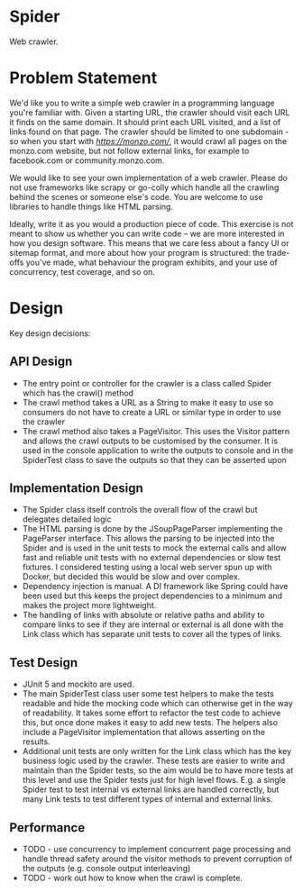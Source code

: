 # Spider
Web crawler.

# Problem Statement
We'd like you to write a simple web crawler in a programming language you're familiar with. Given a starting URL, the crawler should visit each URL it finds on the same domain. It should print each URL visited, and a list of links found on that page. The crawler should be limited to one subdomain - so when you start with *https://monzo.com/*, it would crawl all pages on the monzo.com website, but not follow external links, for example to facebook.com or community.monzo.com.

We would like to see your own implementation of a web crawler. Please do not use frameworks like scrapy or go-colly which handle all the crawling behind the scenes or someone else's code. You are welcome to use libraries to handle things like HTML parsing.

Ideally, write it as you would a production piece of code. This exercise is not meant to show us whether you can write code – we are more interested in how you design software. This means that we care less about a fancy UI or sitemap format, and more about how your program is structured: the trade-offs you've made, what behaviour the program exhibits, and your use of concurrency, test coverage, and so on.

# Design
Key design decisions:
## API Design
- The entry point or controller for the crawler is a class called Spider which has the crawl() method
- The crawl method takes a URL as a String to make it easy to use so consumers do not have to create a URL or similar type in order to use the crawler
- The crawl method also takes a PageVisitor. This uses the Visitor pattern and allows the crawl outputs to be customised by the consumer. It is used in the console application to write the outputs to console and in the SpiderTest class to save the outputs so that they can be asserted upon
## Implementation Design
- The Spider class itself controls the overall flow of the crawl but delegates detailed logic
- The HTML parsing is done by the JSoupPageParser implementing the PageParser interface. This allows the parsing to be injected into the Spider and is used in the unit tests to mock the external calls and allow fast and reliable unit tests with no external dependencies or slow test fixtures. I considered testing using a local web server spun up with Docker, but decided this would be slow and over complex.
- Dependency injection is manual. A DI framework like Spring could have been used but this keeps the project dependencies to a minimum and makes the project more lightweight.
- The handling of links with absolute or relative paths and ability to compare links to see if they are internal or external is all done with the Link class which has separate unit tests to cover all the types of links.
## Test Design
- JUnit 5 and mockito are used.
- The main SpiderTest class user some test helpers to make the tests readable and hide the mocking code which can otherwise get in the way of readability. It takes some effort to refactor the test code to achieve this, but once done makes it easy to add new tests. The helpers also include a PageVisitor implementation that allows asserting on the results.
- Additional unit tests are only written for the Link class which has the key business logic used by the crawler. These tests are easier to write and maintain than the Spider tests, so the aim would be to have more tests at this level and use the Spider tests just for high level flows. E.g. a single Spider test to test internal vs external links are handled correctly, but many Link tests to test different types of internal and external links.
## Performance
- TODO - use concurrency to implement concurrent page processing and handle thread safety around the visitor methods to prevent corruption of the outputs (e.g. console output interleaving)
- TODO - work out how to know when the crawl is complete.
